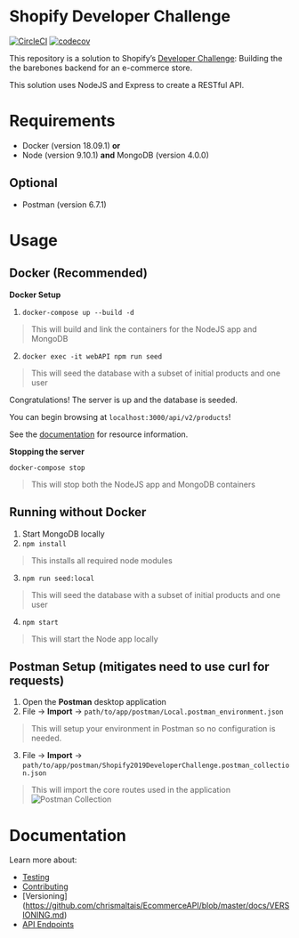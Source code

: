 # Shopify Developer Challenge
[![CircleCI](https://circleci.com/gh/chrismaltais/EcommerceAPI.svg?style=svg)](https://circleci.com/gh/chrismaltais/EcommerceAPI)
[![codecov](https://codecov.io/gh/chrismaltais/ShopifyInternChallenge2019/branch/master/graph/badge.svg)](https://codecov.io/gh/chrismaltais/ShopifyInternChallenge2019)

This repository is a solution to Shopify’s [Developer Challenge](https://docs.google.com/document/d/1J49NAOIoWYOumaoQCKopPfudWI_jsQWVKlXmw1f1r-4/edit): Building the the barebones backend for an e-commerce store.

This solution uses NodeJS and Express to create a RESTful API.

# Requirements

- Docker (version 18.09.1) **or** 
- Node (version 9.10.1) **and** MongoDB (version 4.0.0)

## Optional

- Postman (version 6.7.1)

# Usage
## Docker (Recommended)

**Docker Setup** 

1. `docker-compose up --build -d`


> This will build and link the containers for the NodeJS app and MongoDB

2. `docker exec -it webAPI npm run seed`


> This will seed the database with a subset of initial products and one user

Congratulations! The server is up and the database is seeded. 

You can begin browsing at `localhost:3000/api/v2/products`!

See the [documentation](https://documenter.getpostman.com/view/3302275/RzteTCYc) for resource information.

**Stopping the server**

`docker-compose stop`
> This will stop both the NodeJS app and MongoDB containers
## Running without Docker
1. Start MongoDB locally
2. `npm install` 
> This installs all required node modules
3. `npm run seed:local`
> This will seed the database with a subset of initial products and one user
4. `npm start`
> This will start the Node app locally


## Postman Setup (mitigates need to use curl for requests)
1. Open the **Postman** desktop application
2. File → **Import** → `path/to/app/postman/Local.postman_environment.json`
  > This will setup your environment in Postman so no configuration is needed.
3. File → **Import** → `path/to/app/postman/Shopify2019DeveloperChallenge.postman_collection.json`
  > This will import the core routes used in the application
  ![](https://i.imgur.com/aNjXJSy.png "Postman Collection")
  
# Documentation
Learn more about:
- [Testing](https://github.com/chrismaltais/EcommerceAPI/blob/master/docs/TESTING.md)
- [Contributing](https://github.com/chrismaltais/EcommerceAPI/blob/master/docs/CONTRIBUTING.md)
- [Versioning] (https://github.com/chrismaltais/EcommerceAPI/blob/master/docs/VERSIONING.md)
- [API Endpoints](https://documenter.getpostman.com/view/3302275/RzteTCYc)
